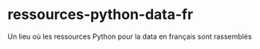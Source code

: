 # ressources-python-data-fr
Un lieu où les ressources Python pour la data en français sont rassemblés
